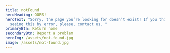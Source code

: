 ```yaml
---
title: notFound
heroHeading: OOPS!
heroText: "Sorry, the page you’re looking for doesn’t exist! If you think you’re
  seeing this by error, please, contact us. "
primaryBtn: Return home
secondaryBtn: Report a problem
heroImg: /assets/not-found.jpg
image: /assets/not-found.jpg
---
```

